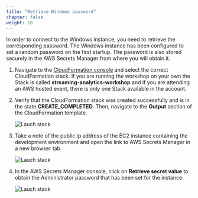 ```yaml
---
title: "Retrieve Windows password"
chapter: false
weight: 10
---
```


In order to connect to the Windows instance, you need to retrieve the corresponding password. The Windows instance has been configured to set a random password on the first startup. The password is also stored securely in the AWS Secrets Manager from where you will obtain it.

1. Navigate to the [CloudFormation console](https://console.aws.amazon.com/cloudformation/home) and select the correct CloudFormation stack. If you are running the workshop on your own the Stack is called **streaming-analytics-workshop** and if you are attending an AWS hosted event, there is only one Stack available in the account.

1. Verify that the CloudFormation stack was created successfully and is in the state **CREATE_COMPLETED**. Then, navigate to the **Output** section of the CloudFormation template.

	![Lauch stack](/images/flink-on-kda/cfn-5-completed.png)

1. Take a note of the public ip address of the EC2 instance containing the development environment and open the link to AWS Secrets Manager in a new browser tab
	
	![Lauch stack](/images/flink-on-kda/cfn-6-parameters.png)

1. In the AWS Secrets Manager console, click on **Retrieve secret value** to obtain the Administrator password that has been set for the instance

	![Lauch stack](/images/flink-on-kda/secrets-manager-retrieve-secret.png)

